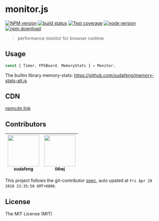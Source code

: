 # monitor.js

[![NPM version][npm-image]][npm-url]
[![build status][travis-image]][travis-url]
[![Test coverage][coveralls-image]][coveralls-url]
[![node version][node-image]][node-url]
[![npm download][download-image]][download-url]

[npm-image]: https://img.shields.io/npm/v/monitor.js.svg?style=flat-square
[npm-url]: https://npmjs.org/package/monitor.js
[travis-image]: https://img.shields.io/travis/pillowjs/monitor.js.svg?style=flat-square
[travis-url]: https://travis-ci.org/pillowjs/monitor.js
[coveralls-image]: https://img.shields.io/coveralls/pillowjs/monitor.js.svg?style=flat-square
[coveralls-url]: https://coveralls.io/r/pillowjs/monitor.js?branch=master
[node-image]: https://img.shields.io/badge/node.js-%3E=_8-green.svg?style=flat-square
[node-url]: http://nodejs.org/download/
[download-image]: https://img.shields.io/npm/dm/monitor.js.svg?style=flat-square
[download-url]: https://npmjs.org/package/monitor.js

> performance monitor for browser runtime

## Usage

```javascript
const { Timer, FPSBoard, MemoryStats } = Monitor;
```

The builtin library memory-stats: https://github.com/xudafeng/memory-stats-alt.js

## CDN

[npmcdn link](//npmcdn.com/monitor.js@latest/monitor.js)

<!-- GITCONTRIBUTOR_START -->

## Contributors

|[<img src="https://avatars1.githubusercontent.com/u/1011681?v=4" width="100px;"/><br/><sub><b>xudafeng</b></sub>](https://github.com/xudafeng)<br/>|[<img src="https://avatars1.githubusercontent.com/u/800043?v=4" width="100px;"/><br/><sub><b>06wj</b></sub>](https://github.com/06wj)<br/>
| :---: | :---: |


This project follows the git-contributor [spec](https://github.com/xudafeng/git-contributor), auto upated at `Fri Apr 20 2018 23:35:50 GMT+0800`.

<!-- GITCONTRIBUTOR_END -->

## License

The MIT License (MIT)
